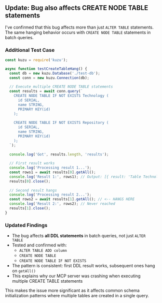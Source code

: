 ## Update: Bug also affects CREATE NODE TABLE statements

I've confirmed that this bug affects more than just `ALTER TABLE` statements. The same hanging behavior occurs with `CREATE NODE TABLE` statements in batch queries.

### Additional Test Case

```javascript
const kuzu = require('kuzu');

async function testCreateTableHang() {
  const db = new kuzu.Database('./test-db');
  const conn = new kuzu.Connection(db);
  
  // Execute multiple CREATE NODE TABLE statements
  const results = await conn.query(`
    CREATE NODE TABLE IF NOT EXISTS Technology (
      id SERIAL,
      name STRING,
      PRIMARY KEY(id)
    );
    
    CREATE NODE TABLE IF NOT EXISTS Repository (
      id SERIAL,
      name STRING,
      PRIMARY KEY(id)
    );
  `);
  
  console.log('Got', results.length, 'results');
  
  // First result works
  console.log('Processing result 1...');
  const rows1 = await results[0].getAll();
  console.log('Result 1:', rows1); // Output: [{ result: 'Table Technology has been created.' }]
  results[0].close();
  
  // Second result hangs
  console.log('Processing result 2...');
  const rows2 = await results[1].getAll(); // <-- HANGS HERE
  console.log('Result 2:', rows2); // Never reached
  results[1].close();
}
```

### Updated Findings

- The bug affects **all DDL statements** in batch queries, not just `ALTER TABLE`
- Tested and confirmed with:
  - `ALTER TABLE ADD column`
  - `CREATE NODE TABLE`
  - `CREATE NODE TABLE IF NOT EXISTS`
- The pattern is consistent: first DDL result works, subsequent ones hang on `getAll()`
- This explains why our MCP server was crashing when executing multiple CREATE TABLE statements

This makes the issue more significant as it affects common schema initialization patterns where multiple tables are created in a single query.